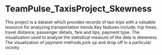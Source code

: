# TeamPulse_TaxisProject_Skewness
This project is a dataset which provides records of taxi trips with a valuable resource for analyzing transportation trends.Key features include;  trip times, travel distance, passenger details, fare and tips, payment type. The visualization used to analyze the statistical measure of the data is skewness
The visualization of payment methods,pick up  and drop off in a particular vicinity 